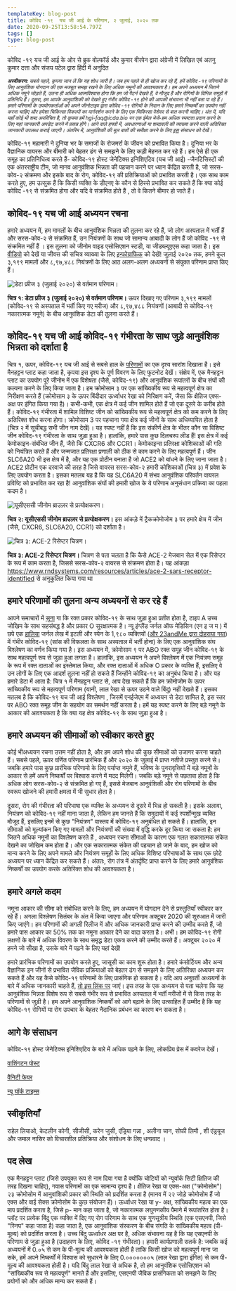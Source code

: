 ```yaml
---
templateKey: blog-post
title: कोविद -१९  यच जी आई के परिणाम, २ जुलाई, २०२० तक
date: 2020-09-25T13:58:54.797Z
tags: []
type: blog-post
---
```


कोविद -१९  यच जी आई के ओर से ब्रुक वोल्फॉर्ड और कुमार वीरपेन द्वारा अंग्रेजी में लिखित एबं अतनु कुमार दत्ता और संजय पटेल द्वारा हिंदी में अनुदित

<small>
<em>
<strong>अस्वीकरण:</strong> सबसे पहले, कृपया जान लें कि यह शोध जारी है। जब हम पहले से ही खोज कर रहे हैं, हमें कोविद -१९ परिणामों के लिए आनुवंशिक योगदान की एक मजबूत समझ रखने के लिए अधिक नमूनों की आवश्यकता है। हम अपने अध्ययन में जितने अधिक नमूने जोड़ते हैं, उतना ही अधिक आत्मविश्वास होगा कि हम जो पैटर्न देखते हैं, वे मौजूद हैं और रोगियों के विभिन्न समूहों में प्रतिनिधि हैं। दूसरा, हम आपके आनुवांशिकी को देखते हुए गंभीर कोविद -१९ होने की आपकी संभावना भी नहीं बता पा रहे हैं। हमारे परिणामों के उपयोगकर्ताओं को अपने जीनोटाइप द्वारा कोविद -१९ रोगियों के निदान के लिए हमारे निष्कर्षों का उपयोग नहीं करना चाहिए और हमेशा चिकित्सा विकल्पों का मार्गदर्शन करने के लिए एक चिकित्सा पेशेवर से बात करनी चाहिए। अंत में, यदि यहाँ कोई भी शब्द अपरिचित है, तो कृपया हमें hgi-faq@icda.bio पर एक ईमेल भेजें-हम अधिक स्पष्टता प्रदान करने के लिए यहां जानकारी अपडेट करने में प्रसन्न होंगे। आने वाले हफ्तों में, अवधारणाओं या शब्दावली की व्याख्या करने वाली अतिरिक्त जानकारी उपलब्ध कराई जाएगी। अंतरिम में, आनुवंशिकी की मूल बातों की समीक्षा करने के लिए  <a href="https://medlineplus.gov/genetics/understanding/" target="_blank" rel="noopener noreferrer">इस</a> संसाधन को देखें।
</em>
</small>

कोविद-१९ महामारी ने दुनिया भर के समाजों के रोजमर्रा के जीवन को प्रभावित किया है। दुनिया भर के वैज्ञानिक वायरस और बीमारी को बेहतर ढंग से समझने के लिए कड़ी मेहनत कर रहे हैं। हम ऐसे ही एक समूह का प्रतिनिधित्व करते हैं- कोविद-१९ होस्ट जेनेटिक्स इनिशिएटिव (यच जी आई) -जैनटिसिस्टों की एक अंतरराष्ट्रीय टीम, जो मानव आनुवंशिक भिन्नता की पहचान करने पर ध्यान केंद्रित करती है, जो सरस-कोव-२ संक्रमण और इसके बाद के रोग, कोविद-१९ की प्रतिक्रियाओं को प्रभावित करती है। एक साथ काम करते हुए, हम उत्सुक हैं कि किसी व्यक्ति के डीएनए के कौन से हिस्से प्रभावित कर सकते हैं कि क्या कोई कोविद -१९ से संक्रमित होगा  और यदि वे संक्रमित होते हैं , तो वे कितने बीमार हो जाते हैं।

## कोविद-१९ यच जी आई अध्ययन रचना

हमारे अध्ययन में, हम मामलों के बीच आनुवंशिक भिन्नता की तुलना कर रहे हैं, जो लोग अस्पताल में भर्ती हैं और सरस-कोव-२ से संक्रमित हैं, उन नियंत्रणों के साथ जो सामान्य आबादी के लोग हैं जो कोविद -१९ से संक्रमित नहीं हैं । इस तुलना को जीनोम वाइड एसोसिएशन स्टडी, या जीडब्ल्यूएएस कहा जाता है। इस [वीडियो](https://www.youtube.com/watch?v=cgyc55JhdcM) को देखें या जीवस  की सचित्र व्याख्या के लिए [इन्फोग्राफिक](https://www.broadinstitute.org/visuals/explainer-genome-wide-association-studies) को देखें! जुलाई २०२० तक, हमने कुल ३,१९९ मामलों और ८,९७,४८८ नियंत्रणों के लिए आठ अलग-अलग अध्ययनों से संयुक्त परिणाम प्राप्त किए हैं।


![डेटा फ्रीज ३ (जुलाई २०२०) से वर्तमान परिणाम।](/img/scicomm_blog_post_20200924.png)
<figcaption class="manual-md-inline-caption">
<strong>चित्र १: डेटा फ्रीज ३ (जुलाई २०२०) से वर्तमान परिणाम।</strong> ऊपर दिखाए गए परिणाम ३,१९९  मामलों (कोविद-१९ से अस्पताल में भर्ती किए गए मरीज) और ८,९७,४८८ नियंत्रणों (आबादी से  कोविद-१९ नकारात्मक नमूने) के बीच आनुवंशिक डेटा की तुलना करते हैं।
</figcaption>

## कोविद-१९ यच जी आई कोविद-१९ गंभीरता के साथ जुड़े आनुवंशिक भिन्नता को दर्शाता है

चित्र १, ऊपर, कोविद-१९ यच जी आई से सबसे हाल के [परिणामों](/results/r3/) का एक दृश्य सारांश दिखाता है। इसे मैनहट्टन प्लाट कहा जाता है, कृपया इस दृश्य के पूर्ण विवरण के लिए फुटनोट देखें। संक्षेप में, एक मैनहट्टन प्लाट का उपयोग पूरे जीनोम में एक विशेषता (जैसे, कोविद-१९) और आनुवंशिक रूपांतरों के बीच संघों की कल्पना करने के लिए किया जाता है। हम क्रोमोसाम ३ पर एक सांख्यिकीय रूप से महत्वपूर्ण क्षेत्र का निरीक्षण करते हैं (क्रोमोसाम ३ के ऊपर बिंदीदार ऊर्ध्वाधर रेखा को निरिक्षण करें, जैसा कि क्षैतिज एक्स-अक्ष पर इंगित किया गया है)। कभी-कभी, एक क्षेत्र में कई जीन शामिल होते हैं जो एक दूसरे के करीब होते हैं। कोविद-१९ गंभीरता में शामिल विशिष्ट जीन को सांख्यिकीय रूप से महत्वपूर्ण क्षेत्र को कम करने के लिए अतिरिक्त शोध करना होगा। क्रोमोसाम 3 पर पहचाना गया क्षेत्र कई जीनों के साथ अधिव्यापित होता है (चित्र २ में सूचीबद्ध सभी जीन नाम देखें)। यह स्पष्ट नहीं है कि इस संकीर्ण क्षेत्र के भीतर कौन सा विशिष्ट जीन कोविद-१९ गंभीरता के साथ जुड़ा हुआ है। हालांकि, हमारे पास कुछ दिलचस्प लीड हैं! इस क्षेत्र में कई केमोकाइन-संबंधित जीन हैं, जैसे कि CXCR6 और CCR1। केमोकाइन्स प्रतिरक्षा कोशिकाओं की गति को नियंत्रित करते हैं और जन्मजात प्रतिरक्षा प्रणाली को ठीक से काम करने के लिए महत्वपूर्ण हैं। जीन SLC6A20 भी इस क्षेत्र में है, और यह एक प्रोटीन बनाता है जो ACE2 को बांधने के लिए जाना जाता है। ACE2 प्रोटीन एक दरवाजे की तरह है जिसे वायरस सरस-कोव-२ हमारी कोशिकाओं (चित्र ३) में प्रवेश के लिए उपयोग करता है। इसका मतलब यह है कि यह SLC6A20 में संभव आनुवंशिक परिवर्तन वायरल प्रविष्टि को प्रभावित कर रहा है! आनुवांशिक संघों की हमारी खोज के ये परिणाम अनुसंधान प्रक्रिया का पहला कदम है।


![यूसीएससी जीनोम ब्राउज़र से प्रत्योक्षकरण।](/img/hgt_genome_32a4d_7bc390.jpg)
<figcaption class="manual-md-inline-caption">
<strong>चित्र २: यूसीएससी जीनोम ब्राउज़र से प्रत्योक्षकरण।</strong> इस आंकड़े में ट्रैकक्रोमोजोम  ३  पर हमारे क्षेत्र में जीन (जैसे, CXCR6, SLC6A20, CCR1) को दर्शाता है।
</figcaption>

![चित्र ३: ACE-2 रिसेप्टर चित्रण।](/img/unnamed.png)
<figcaption class="manual-md-inline-caption">
<strong>चित्र ३: ACE-2 रिसेप्टर चित्रण।</strong> चित्रण से पता चलता है कि कैसे ACE-2 मेजबान सेल में एक रिसेप्टर के रूप में काम करता है, जिससे सरस-कोव-२ वायरस से संक्रमण होता है। यह आंकड़ा  <a href="https://www.rndsystems.com/resources/articles/ace-2-sars-receptor-identified" target="_blank" rel="noopener noreferrer">https://www.rndsystems.com/resources/articles/ace-2-sars-receptor-identified</a> से अनुकूलित किया गया था
</figcaption>

## हमारे परिणामों की तुलना अन्य अध्ययनों से कर रहे हैं

आपने समाचारों में [सुना](https://www.cnn.com/2020/07/16/health/blood-types-coronavirus-wellness-scn/index.html) गा कि रक्त प्रकार कोविद-१९ के साथ जुड़ा हुआ प्रतीत होता है, टाइप A उच्च जोखिम के साथ सहसंबद्ध है और प्रकार O सुरक्षात्मक है। न्यू इंग्लैंड जर्नल ऑफ मेडिसिन (एन इ ज म ) में छपे एक [हालिया](https://www.nejm.org/doi/full/10.1056/NEJMoa2020283) जर्नल लेख में इटली और स्पेन के 1,९८० व्यक्तियों ([और 23andMe द्वारा दोहराया गया](https://www.medrxiv.org/content/10.1101/2020.09.04.20188318v1)) में गंभीर कोविद-१९ (सांस की विफलता के साथ अस्पताल में भर्ती होना) के लिए एक आनुवांशिक संघ विश्लेषण का वर्णन किया गया है। इस अध्ययन में, क्रोमोसाम ९ पर ABO रक्त समूह जीन कोविद-१९ के साथ महत्वपूर्ण रूप से जुड़ा हुआ लगता है। हालांकि, इस अध्ययन ने अपने विश्लेषण में एक नियंत्रण समूह के रूप में रक्त दाताओं का इस्तेमाल किया, और रक्त दाताओं में अधिक O प्रकार के व्यक्ति हैं, इसलिए वे उन लोगों के लिए एक आदर्श तुलना नहीं हो सकते हैं जिन्होंने कोविद​​-१९ का अनुबंध किया है। और यह हमारे डेटा में आता है: चित्र १ में मैनहट्टन प्लाट से, आप देख सकते हैं कि हम क्रोमोजोम के ऊपर सांख्यिकीय रूप से महत्वपूर्ण परिणाम (यानी, लाल रेखा से ऊपर उठने वाले बिंदु) नहीं देखते हैं। इसका मतलब है कि कोविद-१९ यच जी आई विश्लेषण , जिसमें एनईजेएम में अध्ययन से डेटा शामिल है, इस स्तर पर ABO रक्त समूह जीन के सहयोग का समर्थन नहीं करता है। हमें यह स्पष्ट करने के लिए बड़े नमूने के आकार की आवश्यकता है कि क्या यह क्षेत्र कोविद-१९ के साथ जुड़ा हुआ है।

## हमारे अध्ययन की सीमाओं को स्वीकार करते हुए

कोई भीअध्ययन रचना उत्तम नहीं होता है, और हम अपने शोध की कुछ सीमाओं को उजागर करना चाहते हैं। सबसे पहले, ऊपर वर्णित परिणाम प्रारंभिक हैं और २०२० के जुलाई में प्राप्त नतीजे प्रस्तुत करने से। जबकि हमारे पास कुछ प्रारंभिक परिणामो के लिए पर्याप्त नमूने हैं, भविष्य के पुनरावृत्तियों में बड़े नमूनों के आकार से हमें अपने निष्कर्षों पर विश्वास करने में मदद मिलेगी। जबकि बड़े नमूने से  पछतावा होता है कि अधिक लोग सरस-कोव-२ से संक्रमित हो गए हैं, इससे मेजबान आनुवंशिकी और रोग परिणामों के बीच स्वरूप खोजने की हमारी क्षमता में भी सुधार होता है।

दूसरा, रोग की गंभीरता की परिभाषा एक व्यक्ति के अध्ययन से दूसरे में भिन्न हो सकती है। इसके अलावा, नियंत्रण को कोविद-१९ नहीं माना जाता है, लेकिन हम जानते हैं कि समुदायों में कई स्पर्शोन्मुख व्यक्ति मौजूद हैं, इसलिए इनमें से कुछ "नियंत्रण" वास्तव में कोविद-१९ अनुबंधित हो सकते हैं। हालांकि, इन सीमाओं को मूल्यांकन किए गए मामलों और नियंत्रणों की संख्या में वृद्धि करके दूर किया जा सकता है: हम जितने अधिक नमूनों का विश्लेषण करते हैं , अध्ययन रचना सीमाओं के कारण एक गलत सकारात्मक संकेत देखने का जोखिम कम होता है। और एक सकारात्मक संकेत की पहचान हो जाने के बाद, हम खोज को मान्य करने के लिए अपने मामले और नियंत्रण समूहों के लिए अधिक विशिष्ट परिभाषाओं के साथ एक छोटे अध्ययन पर ध्यान केंद्रित कर सकते हैं। अंततः, रोग तंत्र में अंतर्दृष्टि प्राप्त करने के लिए हमारे आनुवंशिक निष्कर्षों का उपयोग करके अतिरिक्त शोध की आवश्यकता है।

## हमारे अगले कदम

नमूना आकार की सीमा को संबोधित करने के लिए, हम अध्ययन में योगदान देने से प्रस्तुतियाँ स्वीकार कर रहे हैं। अगला विश्लेषण सितंबर के अंत में किया जाएगा और परिणाम अक्टूबर 2020 की शुरुआत में जारी किए जाएंगे। हम परिणामों की अगली रिलीज में और अधिक जानकारी प्राप्त करने की उम्मीद करते हैं, जो हमारे पास आकार का 50% तक का नमूना आकार देने का वादा करता है। अभी। हम कोविद-१९ रोगी लक्षणों के बारे में अधिक विवरण के साथ समृद्ध डेटा एकत्र करने की उम्मीद करते हैं। अक्टूबर २०२० में हमने जो सीखा है, उसके बारे में पढ़ने के लिए यहां देखें!

हमारे प्रारंभिक परिणामों का उपयोग करते हुए, जासूसी का काम शुरू होता है। हमारे कंसोर्टियम और अन्य वैज्ञानिक इन जीनों से प्रभावित जैविक प्रक्रियाओं को बेहतर ढंग से समझने के लिए अतिरिक्त अध्ययन कर सकते हैं और यह कैसे कोविद-१९ परिणामों के लिए प्रासंगिक हो सकता है। यदि आप अनुवर्ती अध्ययनों के बारे में अधिक जानकारी चाहते हैं, [तो इस लिंक पर](/blog/2020-06-29-in-silico-follow-up-results/) जाएं। इस तरह के एक अध्ययन से पता चलेगा कि यह आनुवंशिक भिन्नता विशेष रूप से सबसे गंभीर रूप से प्रभावित अस्पताल में भर्ती मरीजों में से किस तरह के परिणामों से जुड़ी है। हम अपने आनुवांशिक निष्कर्षों को आगे बढ़ाने के लिए उत्साहित हैं उम्मीद है कि यह कोविद-१९ रोगियों या रोग उपचार के बेहतर नैदानिक ​​प्रबंधन का कारण बन सकता है।

## आगे के संसाधन

कोविद-१९ होस्ट जेनेटिक्स इनिशिएटिव के बारे में अधिक पढ़ने के लिए, लोकप्रिय प्रेस में कवरेज देखें।


[वाशिंगटन पोस्ट](https://www.washingtonpost.com/opinions/2020/04/27/covid-19-quickly-kills-some-while-others-dont-show-symptoms-can-genetics-explain-this/)

[वैनिटी फेयर ](https://www.vanityfair.com/news/2020/04/genetic-chances-of-dying-from-coronavirus)

[न्यू यॉर्क टाइम्स](https://www.nytimes.com/2020/06/03/health/coronavirus-blood-type-genetics.html)

## स्वीकृतियाँ

राहेल लियाओ, केटलीन कोनी, सीजीसी, करेन जुसी, एंड्रिया गन्ना , अलीना चान, सोफी लिमौ , शी एंड्रयूज और जमाल नासिर को विचारशील प्रतिक्रिया और संशोधन के लिए धन्यवाद ।

## पद लेख

एक मैनहट्टन प्लाट (जिसे उपयुक्त रूप से नाम दिया गया है क्योंकि चोटियों को न्यूयॉर्क सिटी क्षितिज की तरह दिखना चाहिए), गवास  परिणामों का एक सामान्य दृश्य है। क्षैतिज रेखा या एक्स-अक्ष ("क्रोमोसोम") २३ क्रोमोसोम में आनुवांशिकी प्रकार की स्थिति को प्रदर्शित करता है (मानव में २२ जोड़े क्रोमोसोम हैं जो एक्स और वाई सेक्स क्रोमोसोम के कुछ संयोजन हैं)। ऊर्ध्वाधर रेखा या y- अक्ष, सांख्यिकीय महत्व का एक माप प्रदर्शित करता है, जिसे p- मान कहा जाता है, जो नकारात्मक लघुगणकीय पैमाने में रूपांतरित होता है। प्लॉट पर प्रत्येक बिंदु एक व्यक्ति में दिए गए रोग परिणाम के साथ एक गुणसूत्रीय स्थिति (एक एसएनपी, जिसे "स्निप" कहा जाता है) कहा जाता है, एक आनुवांशिक संस्करण के बीच संगति के सांख्यिकीय महत्व (पी-मूल्य) को प्रदर्शित करता है। उच्च बिंदु ऊर्ध्वाधर अक्ष पर है, अधिक संभावना यह है कि यह एसएनपी के परिणाम से जुड़ा हुआ है (उदाहरण के लिए, कोविद ​​-१९ गंभीरता)। हमारी कार्यप्रणाली सतर्क है: जबकि कई अध्ययनों में 0.०५  से कम के पी-मूल्य की आवश्यकता होती है ताकि किसी खोज को महत्वपूर्ण माना जा सके, हमें अपने निष्कर्षों में विश्वास को सुधारने के लिए 0.०००००००५  (लाल रेखा द्वारा इंगित) से कम पी-मूल्य की आवश्यकता होती है। यदि बिंदु लाल रेखा से अधिक है, तो हम आनुवंशिक एसोसिएशन को "सांख्यिकीय रूप से महत्वपूर्ण" मानते हैं और इसलिए, एसएनपी जैविक प्रासंगिकता को समझने के लिए प्रयोगों को और अधिक मान्य कर सकते हैं।
